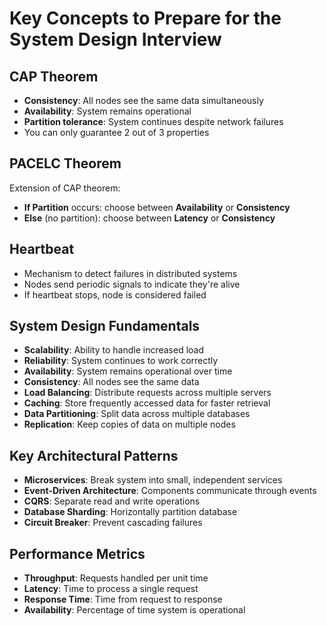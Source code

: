 # Key Concepts to Prepare for the System Design Interview

## CAP Theorem
- **Consistency**: All nodes see the same data simultaneously
- **Availability**: System remains operational 
- **Partition tolerance**: System continues despite network failures
- You can only guarantee 2 out of 3 properties

## PACELC Theorem
Extension of CAP theorem:
- **If Partition** occurs: choose between **Availability** or **Consistency**
- **Else** (no partition): choose between **Latency** or **Consistency**

## Heartbeat
- Mechanism to detect failures in distributed systems
- Nodes send periodic signals to indicate they're alive
- If heartbeat stops, node is considered failed

## System Design Fundamentals
- **Scalability**: Ability to handle increased load
- **Reliability**: System continues to work correctly
- **Availability**: System remains operational over time
- **Consistency**: All nodes see the same data
- **Load Balancing**: Distribute requests across multiple servers
- **Caching**: Store frequently accessed data for faster retrieval
- **Data Partitioning**: Split data across multiple databases
- **Replication**: Keep copies of data on multiple nodes

## Key Architectural Patterns
- **Microservices**: Break system into small, independent services
- **Event-Driven Architecture**: Components communicate through events
- **CQRS**: Separate read and write operations
- **Database Sharding**: Horizontally partition database
- **Circuit Breaker**: Prevent cascading failures

## Performance Metrics
- **Throughput**: Requests handled per unit time
- **Latency**: Time to process a single request
- **Response Time**: Time from request to response
- **Availability**: Percentage of time system is operational